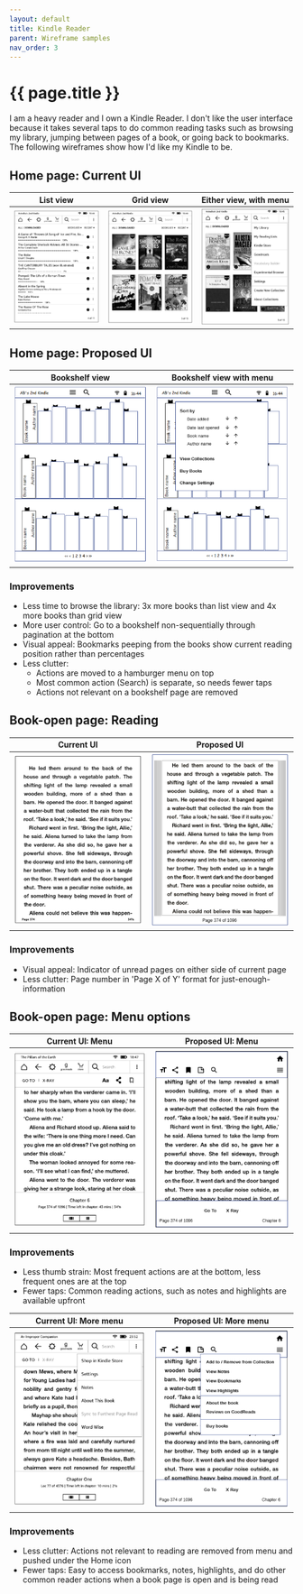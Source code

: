```yaml
---
layout: default
title: Kindle Reader
parent: Wireframe samples
nav_order: 3
---
```


# {{ page.title }}

I am a heavy reader and I own a Kindle Reader. I don't like the user interface because it takes several taps to do common reading tasks such as browsing my library, jumping between pages of a book, or going back to bookmarks. The following wireframes show how I'd like my Kindle to be.

## Home page: Current UI

| List view | Grid view | Either view, with menu |
| --- | --- | --- |
|![Kindle list view](./images/k1.PNG) | ![Kindle grid view](./images/k2.PNG) | ![Kindle menu](./images/k3.PNG) |


## Home page: Proposed UI

| Bookshelf view | Bookshelf view with menu |
| --- | --- |
|![Bookshelf view](./images/k1a.PNG) | ![Bookshelf view with menu](./images/k3a.PNG) |

### Improvements

-  Less time to browse the library: 3x more books than list view and 4x more books than grid view
-  More user control: Go to a bookshelf non-sequentially through pagination at the bottom
-  Visual appeal: Bookmarks peeping from the books show current reading position rather than percentages
-  Less clutter:
    -  Actions are moved to a hamburger menu on top
    -  Most common action (Search) is separate, so needs fewer taps
    -  Actions not relevant on a bookshelf page are removed

## Book-open page: Reading

| Current UI | Proposed UI |
| --- | --- |
|![Current UI](./images/k4.PNG) | ![Proposed UI](./images/k4a.PNG) |

### Improvements

-  Visual appeal: Indicator of unread pages on either side of current page 
-  Less clutter: Page number in 'Page X of Y' format for just-enough-information


## Book-open page: Menu options

| Current UI: Menu | Proposed UI: Menu |
| --- | --- |
|![Current UI: Menu](./images/k5.PNG) | ![Proposed UI: Menu](./images/k5a.PNG) |

### Improvements

-  Less thumb strain: Most frequent actions are at the bottom, less frequent ones are at the top
-  Fewer taps: Common reading actions, such as notes and highlights are available upfront

| Current UI: More menu | Proposed UI: More menu |
| --- | --- |
|![Current UI: More menu](./images/k6.PNG) | ![Proposed UI: More menu](./images/k6a.PNG) |

### Improvements

-  Less clutter: Actions not relevant to reading are removed from menu and pushed under the Home icon
-  Fewer taps: Easy to access bookmarks, notes, highlights, and do other common reader actions when a book page is open and is being read

